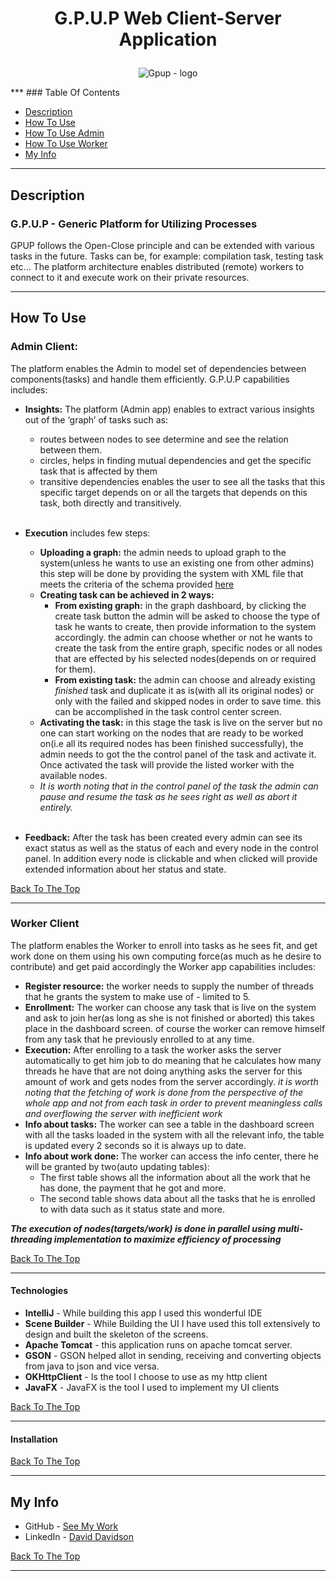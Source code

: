 # <p align="center">G.P.U.P Web Client-Server Application</p>

<p align="center"><img src="https://i.ibb.co/6m4xm80/DD.png" alt="Gpup - logo" border="0"></p>
***
### Table Of Contents

- [Description](#description)
- [How To Use](#how-to-use)
- [How To Use Admin](#admin-client)
- [How To Use Worker](#worker-client)
- [My Info](#my-info)
***


## Description
### G.P.U.P - Generic Platform for Utilizing Processes
GPUP follows the Open-Close principle and can be extended with various tasks in the future.
Tasks can be, for example: compilation task, testing task etc...
The platform architecture enables distributed (remote) workers to connect to it and execute work on their private resources.
***

## How To Use
### Admin Client:

 The platform enables the Admin to model set of dependencies between components(tasks) and handle them efficiently. G.P.U.P capabilities includes:

 - <B>Insights:</B> The platform (Admin app) enables to extract various insights out of the ‘graph’ of tasks such as:
	- routes between nodes to see determine and see the relation between them.
	- circles, helps in finding mutual dependencies and get the specific task that is affected by them
	- transitive dependencies enables the user to see all the tasks that this specific target depends on or all the targets that depends on this task, both directly and transitively.
    <br />
	
- <B>Execution</B> includes few steps: 
    - <B>Uploading a graph:</B> the admin needs to upload graph to the system(unless he wants to use an existing one from other admins) this step will be done by providing the system with XML file that meets the criteria of the schema provided [here]("www.SchemaFileLink.com")
    - <B>Creating task can be achieved in 2 ways:</B> 
        - <B>From existing graph:</B> in the graph dashboard, by clicking the create task button the admin will be asked to choose the type of task he wants to create, then provide information to the system accordingly. the admin can choose whether or not he wants to create the task from the entire graph, specific nodes or all nodes that are effected by his selected nodes(depends on or required for them).
        - <B>From existing task:</B> the admin can choose and already existing *finished* task and duplicate it as is(with all its original nodes) or only with the failed and skipped nodes in order to save time. this can be accomplished in the task control center screen.
    - <B>Activating the task:</B> in this stage the task is live on the server but no one can start working on the nodes that are ready to be worked on(i.e all its required nodes has been finished successfully), the admin needs to got the the control panel of the task and activate it. Once activated the task will provide the listed worker with the available nodes.
    - *It is worth noting that in the control panel of the task the admin can pause and resume the task as he sees right as well as abort it entirely.*
    <br />
- <B>Feedback:</B> After the task has been created every admin can see its exact status as well as the status of each and every node in the control panel. In addition every node is clickable and when clicked will provide extended information about her status and state.

[Back To The Top](#table-of-contents)
***



### Worker Client
The platform enables the Worker to enroll into tasks as he sees fit, and get work done on them using his own computing force(as much as he desire to contribute) and get paid accordingly the Worker app capabilities  includes:
- <B>Register resource:</B> the worker needs to supply the number of threads that he grants the system to make use of - limited to 5.
- <B>Enrollment:</B> The worker can choose any task that is live on the system and ask to join her(as long as she is not finished or aborted) this takes place in the dashboard screen. of course the worker can remove himself from any task that he previously enrolled to at any time.
- <B>Execution:</B> After enrolling to a task the worker asks the server automatically to get him job to do meaning that he calculates how many threads he have that are not doing anything asks the server for this amount of work and gets nodes from the server accordingly. *it is worth noting that the fetching of work is done from the perspective of the whole app and not from each task in order to prevent meaningless calls and overflowing the server with inefficient work*
- <B>Info about tasks:</B> The worker can see a table in the dashboard screen with all the tasks loaded in the system with all the relevant info, the table is updated every 2 seconds so it is always up to date.
- <B>Info about work done:</B> The worker can access the info center, there he will be granted by two(auto updating tables):
    - The first table shows all the information about all the work that he has done, the payment that he got and more.
    - The second table shows data about all the tasks that he is enrolled to with data such as it status state and more.



<B>*The execution of nodes(targets/work) is done in parallel using multi-threading implementation to maximize efficiency of processing*</B>

[Back To The Top](#table-of-contents)
***

#### Technologies

- <B>IntelliJ</B> - While building this app I used this wonderful IDE
- <B>Scene Builder</B> - While Building the UI I have used this toll extensively to design and built the skeleton of the screens.
- <B>Apache Tomcat</B> - this application runs on apache tomcat server.
- <B>GSON</B> - GSON helped allot in sending, receiving and converting objects from java to json and vice versa.
- <B>OKHttpClient</B> - Is the tool I choose to use as my http client
- <B>JavaFX</B> - JavaFX is the tool I used to implement my UI clients

[Back To The Top](#table-of-contents)
***

#### Installation
[Back To The Top](#table-of-contents)
***

## My Info

- GitHub - [See My Work](https://github.com/ddavid-son)
- LinkedIn - [David Davidson](https://www.linkedin.com/in/david-davidson-7067b918a/)

[Back To The Top](#table-of-contents)
***
